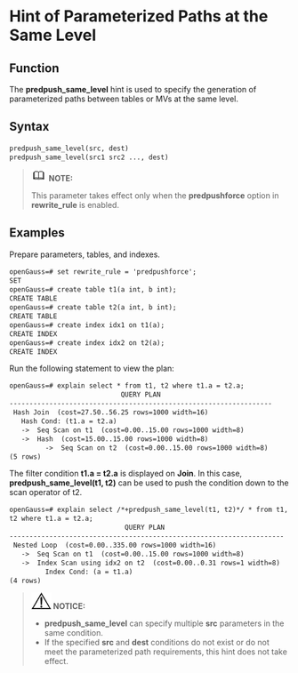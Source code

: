 # Hint of Parameterized Paths at the Same Level<a name="EN-US_TOPIC_0000001266694989"></a>

## Function<a name="section290819468377"></a>

The  **predpush\_same\_level**  hint is used to specify the generation of parameterized paths between tables or MVs at the same level.

## Syntax<a name="section530131664410"></a>

```
predpush_same_level(src, dest)
predpush_same_level(src1 src2 ..., dest)
```

>![](public_sys-resources/icon-note.gif) **NOTE:** 
>
>This parameter takes effect only when the  **predpushforce**  option in  **rewrite\_rule**  is enabled.

## Examples<a name="section5736356154"></a>

Prepare parameters, tables, and indexes.

```
openGauss=# set rewrite_rule = 'predpushforce';
SET
openGauss=# create table t1(a int, b int);
CREATE TABLE
openGauss=# create table t2(a int, b int);
CREATE TABLE
openGauss=# create index idx1 on t1(a);
CREATE INDEX
openGauss=# create index idx2 on t2(a);
CREATE INDEX
```

Run the following statement to view the plan:

```
openGauss=# explain select * from t1, t2 where t1.a = t2.a;
                            QUERY PLAN
------------------------------------------------------------------
 Hash Join  (cost=27.50..56.25 rows=1000 width=16)
   Hash Cond: (t1.a = t2.a)
   ->  Seq Scan on t1  (cost=0.00..15.00 rows=1000 width=8)
   ->  Hash  (cost=15.00..15.00 rows=1000 width=8)
         ->  Seq Scan on t2  (cost=0.00..15.00 rows=1000 width=8)
(5 rows)
```

The filter condition  **t1.a = t2.a**  is displayed on  **Join**. In this case,  **predpush\_same\_level\(t1, t2\)**  can be used to push the condition down to the scan operator of t2.

```
openGauss=# explain select /*+predpush_same_level(t1, t2)*/ * from t1, t2 where t1.a = t2.a;
                             QUERY PLAN
---------------------------------------------------------------------
 Nested Loop  (cost=0.00..335.00 rows=1000 width=16)
   ->  Seq Scan on t1  (cost=0.00..15.00 rows=1000 width=8)
   ->  Index Scan using idx2 on t2  (cost=0.00..0.31 rows=1 width=8)
         Index Cond: (a = t1.a)
(4 rows)
```

>![](public_sys-resources/icon-notice.gif) **NOTICE:** 
>-   **predpush\_same\_level**  can specify multiple  **src**  parameters in the same condition.
>-   If the specified  **src**  and  **dest**  conditions do not exist or do not meet the parameterized path requirements, this hint does not take effect.

